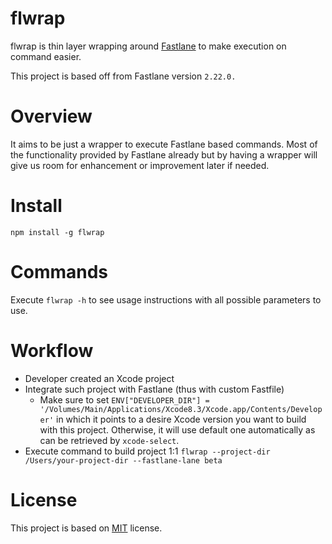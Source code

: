 # flwrap
flwrap is thin layer wrapping around [Fastlane](https://github.com/fastlane/fastlane) to make execution on command easier.

This project is based off from Fastlane version `2.22.0.`

# Overview

It aims to be just a wrapper to execute Fastlane based commands. Most of the functionality provided by Fastlane already but by having a wrapper will give us room for enhancement or improvement later if needed.

# Install

`npm install -g flwrap`

# Commands

Execute `flwrap -h` to see usage instructions with all possible parameters to use.

# Workflow

* Developer created an Xcode project
* Integrate such project with Fastlane (thus with custom Fastfile)
	* Make sure to set `ENV["DEVELOPER_DIR"] = '/Volumes/Main/Applications/Xcode8.3/Xcode.app/Contents/Developer'` in which it points to a desire Xcode version you want to build with this project. Otherwise, it will use default one automatically as can be retrieved by `xcode-select`.
* Execute command to build project 1:1 `flwrap --project-dir /Users/your-project-dir --fastlane-lane beta`

# License
This project is based on [MIT](https://github.com/haxpor/flwrap/blob/master/LICENSE) license.
